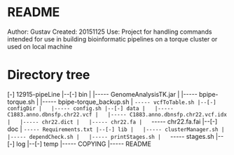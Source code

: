 README
================
Author: Gustav
Created: 20151125
Use: Project for handling commands intended for use in building bioinformatic
pipelines on a torque cluster or used on local machine



Directory tree
==============
[-] 12915-pipeLine
 |--[-] bin
 |   |----- GenomeAnalysisTK.jar
 |   |----- bpipe-torque.sh
 |   |----- bpipe-torque_backup.sh
 |   `----- vcfToTable.sh
 |--[-] configDir
 |   |----- config.sh
 |--[-] data
 |   |----- C1883.anno.dbnsfp.chr22.vcf
 |   |----- C1883.anno.dbnsfp.chr22.vcf.idx
 |   |----- chr22.dict
 |   |----- chr22.fa
 |   `----- chr22.fa.fai
 |--[-] doc
 |   `----- Requirements.txt
 |--[-] lib
 |   |----- clusterManager.sh
 |   |----- dependCheck.sh
 |   |----- printStages.sh
 |   `----- stages.sh
 |--[-] log
 |--[-] temp
 |----- COPYING
 |----- README
